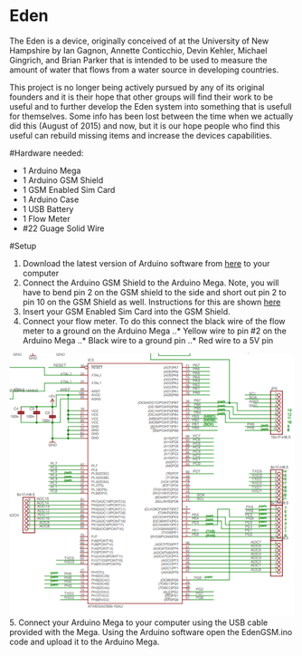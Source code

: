 # Eden
The Eden is a device, originally conceived of at the University of New Hampshire by Ian Gagnon, Annette Conticchio, Devin Kehler, Michael Gingrich, and Brian Parker that is intended to be used to measure the amount of water that flows from a water source in developing countries.

This project is no longer being actively pursued by any of its original founders and it is their hope that other groups will find their work to be useful and to further develop the Eden system into something that is usefull for themselves. Some info has been lost between the time when we actually did this (August of 2015) and now, but it is our hope people who find this useful can rebuild missing items and increase the devices capabilities.

#Hardware needed:
- 1 Arduino Mega
- 1 Arduino GSM Shield
- 1 GSM Enabled Sim Card
- 1 Arduino Case
- 1 USB Battery
- 1 Flow Meter
- #22 Guage Solid Wire

#Setup
1. Download the latest version of Arduino software from [here](https://www.arduino.cc/en/Main/Software) to your computer
2. Connect the Arduino GSM Shield to the Arduino Mega. Note, you will have to bend pin 2 on the GSM shield to the side and short out pin 2 to pin 10 on the GSM Shield as well. Instructions for this are shown [here](https://www.arduino.cc/en/Guide/GSMShieldLeonardoMega)
3. Insert your GSM Enabled Sim Card into the GSM Shield.
4. Connect your flow meter. To do this connect the black wire of the flow meter to a ground on the Arduino Mega
..* Yellow wire to pin #2 on the Arduino Mega
..* Black wire to a ground pin
..* Red wire to a 5V pin

![alt text](https://github.com/iangagnon/Eden/blob/master/photos/ArduinoPinOut.PNG)
5. Connect your Arduino Mega to your computer using the USB cable provided with the Mega. Using the Arduino software open the EdenGSM.ino code and upload it to the Arduino Mega.
